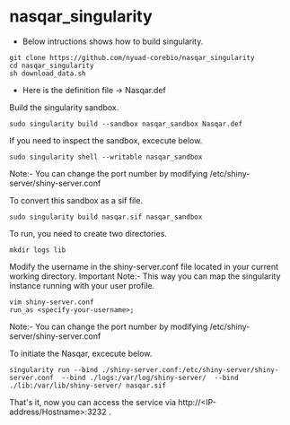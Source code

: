 # nasqar_singularity

- Below intructions shows how to build singularity.

```
git clone https://github.com/nyuad-corebio/nasqar_singularity
cd nasqar_singularity
sh download_data.sh
```

- Here is the definition file -> Nasqar.def 

Build the singularity sandbox.
```
sudo singularity build --sandbox nasqar_sandbox Nasqar.def
```

If you need to inspect the sandbox, excecute below. 
```
sudo singularity shell --writable nasqar_sandbox
```


Note:- You can change the port number by modifying /etc/shiny-server/shiny-server.conf

To convert this sandbox as a sif file.
```
sudo singularity build nasqar.sif nasqar_sandbox
```

To run, you need to create two directories.  
```
mkdir logs lib
```

Modify the username in the shiny-server.conf file located in your current working directory. 
Important Note:- This way you can map the singularity instance running with your user profile.  
```
vim shiny-server.conf
run_as <specify-your-username>;
```

Note:- You can change the port number by modifying /etc/shiny-server/shiny-server.conf

To initiate the Nasqar, excecute below.
```
singularity run --bind ./shiny-server.conf:/etc/shiny-server/shiny-server.conf  --bind ./logs:/var/log/shiny-server/  --bind ./lib:/var/lib/shiny-server/ nasqar.sif
```

That's it, now you can access the service via http://<IP-address/Hostname>:3232 .
